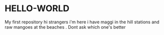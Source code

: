 # HELLO-WORLD
My first repository
hi strangers
i'm here i have maggi in the hill stations and raw mangoes at the beaches  . Dont ask which one's better
